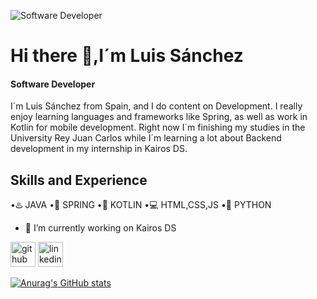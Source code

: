 ![Software Developer](https://raw.githubusercontent.com/sagar-viradiya/sagar-viradiya/master/resources/banner.png)
# Hi there 👋,I´m Luis Sánchez
#### Software Developer
I´m Luis Sánchez from Spain, and I do content on Development. I really enjoy learning languages and frameworks like Spring, as well as work in Kotlin for mobile development. Right now I´m finishing my studies in the University Rey Juan Carlos while I´m learning a lot about Backend development in my internship in Kairos DS.

## Skills and Experience
•♨️ JAVA 
•🍃 SPRING
•📱 KOTLIN
•💻 HTML,CSS,JS
•🐍 PYTHON

- 🔭 I’m currently working on Kairos DS 


[<img src='https://cdn.jsdelivr.net/npm/simple-icons@3.0.1/icons/github.svg' alt='github' height='40'>](https://github.com/luisacho5)  [<img src='https://cdn.jsdelivr.net/npm/simple-icons@3.0.1/icons/linkedin.svg' alt='linkedin' height='40'>](https://www.linkedin.com/in/luis-s%C3%A1nchez-rebollo)  



[![Anurag's GitHub stats](https://github-readme-stats.vercel.app/api?username=luisacho5)](https://github.com/anuraghazra/github-readme-stats)


